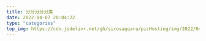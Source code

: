 ```yaml
---
title: 分分分分分类
date: 2022-04-07 20:04:22
type: "categories"
top_img: https://cdn.jsdelivr.net/gh/sirosaqqara/picHosting/img/2022/04/09/135922.jpg
---
```

